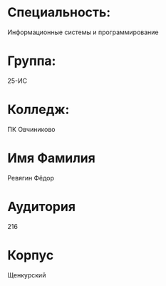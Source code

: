 # Специальность:
Информационные системы и программирование
# Группа:
25-ИС
# Колледж:
ПК Овчиниково
# Имя Фамилия
Ревягин Фёдор
# Аудитория
216
# Корпус
Щенкурский

